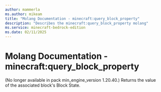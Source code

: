 ```yaml
---
author: mammerla
ms.author: mikeam
title: "Molang Documentation - minecraft:query_block_property"
description: "Describes the minecraft:query_block_property molang"
ms.service: minecraft-bedrock-edition
ms.date: 02/11/2025 
---
```


# Molang Documentation - minecraft:query_block_property

(No longer available in pack min_engine_version 1.20.40.) Returns the value of the associated block's Block State.
